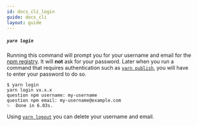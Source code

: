 ```yaml
---
id: docs_cli_login
guide: docs_cli
layout: guide
---
```


##### `yarn login`

Running this command will prompt you for your username and email for the
[npm registry](https://www.npmjs.com/). It will **not** ask for your password.
Later when you run a command that requires authentication such as
[`yarn publish`](publish), you will have to enter your password to do so.

```
$ yarn login
yarn login vx.x.x
question npm username: my-username
question npm email: my-username@example.com
✨  Done in 6.03s.
```

Using [`yarn logout`](logout) you can delete your username and email.
